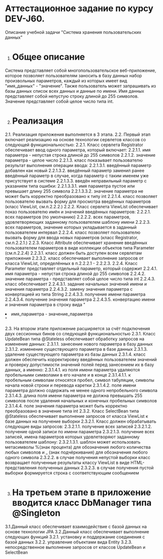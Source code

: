 # Аттестационное задание по курсу DEV-J60.

Описание учебной задачи "Система хранения пользовательских данных"

1. # Общее описание
Система представляет собой многопользовательское веб-приложение, которое позволяет пользователям заносить в базу данных набор произвольных параметров, каждый из которых имеет вид "имя_данных" - "значение". Также пользователь может запрашивать из базы данных список всех данных и данные по имени. Имя данных представляет собой непустую строку длиной до 255 символов. Значение представляет собой целое число типа int.

2. # Реализация
2.1. Реализация приложения выполняется в 3 этапа.
2.2. Первый этап включает реализацию на основе технологии сервлетов классов со следующей функциональностью:
2.2.1. Класс сервлета Registrator обеспечивает ввод одного параметра, который включает:
2.2.1.1. имя параметра - непустая строка длиной до 255 символов
2.2.1.2. значение параметра - целое число
2.2.1.3. класс показывает пользователю результат выполнения операции ввода:
2.2.1.3.1. введённый параметр добавлен как новый
2.2.1.3.2. введённый параметр заменил ранее введённый параметр в случае, когда параметр с таким именем уже присутствует в системе
2.2.1.3.3. введён неправильный параметр с указанием типа ошибки:
2.2.1.3.3.1. имя параметра пустое или превышает длину 255 символa
2.2.1.3.3.2. значение параметра не может быть корректно преобразовано к типу int
2.2.1.4. класс позволяет пользователю вызвать форму для просмотра введённых параметров (класс ViewList, см.п.2.2.2.)
2.2.2. Класс сервлета ViewList обеспечивает показ пользователю имён и значений введённых параметров:
2.2.2.1. всех параметров (по умолчанию) 
2.2.2.2. всех параметров, удовлетворяющих заданному пользователем шаблону имени
2.2.2.3. всех параметров, значение которых укладывается в заданный пользователем интервал
2.2.2.4. класс позволяет пользователю вызвать форму для ввода новых параметров (класс Registrator, см.п.2.2.1.)
2.2.3. Класс Attribute обеспечивает хранение введённых пользователем параметров в виде коллекции объектов типа Parameter (см.п.2.2.4)
2.2.3.1. класс должен быть доступен всем сервлетам приложения
2.2.3.2. класс обеспечивает выполнение запросов от класса ViewList, определённых в п.2.2.2.1 - 2.2.2.3. 
2.2.4. Класс Parameter представляет отдельный параметр, который содержит
2.2.4.1. имя параметра - непустая строка длиной до 255 символов
2.2.4.2. значение параметра - представляет собой целое число типа int
2.2.4.3. класс обеспечивает
2.2.4.3.1. задание начальных значений имени и значения параметра
2.2.4.3.2. замену значения параметра с конвертацией из типа String
2.2.4.3.3. получение имени параметра
2.2.4.3.4. получение значения параметра
2.2.4.3.5. конвертацию имени и значения параметра в строку вида "<li>имя_параметра - значение_параметра</li>"

2.3. На втором этапе приложение расширяется за счёт подключения двух сессионных бинов со следующей функциональностью
2.3.1. Класс UpdateBean типа @Stateless обеспечивает обработку запросов на изменение данных:
2.3.1.1. занесение нового параметра в базу данных
2.3.1.2. изменение существующего параметра в базе данных
2.3.1.3. удаление существующего параметра из базы данных
2.3.1.4. класс должен обеспечить корректировку введённых пользователем значений и проверку допустимости значений полей перед занесением их в базу данных, а именно:
2.3.1.4.1. из поля имени параметра удаляются пробельными символами в его начале и в конце
2.3.1.4.1.1. к пробельным символам относятся пробел, символ табуляции, символы начала новой строки и перевода каретки
2.3.1.4.2. поле имени параметра должно содержать не менее одного непробельного символа
2.3.1.4.3. длина поля имени параметра не должна превышать 255 символов после удаления начальных и конечных пробельных символов 
2.3.1.4.4. поле значения параметра может быть корректно преобразовано в значение типа int 
2.3.2. Класс SelectBean типа @Stateless обеспечивает выполнение запросов от класса ViewList к базе данных на получение выборки
2.3.2.1. Класс должен обрабатывать следующие виды запросов:
2.3.2.1.1. получение всех записей
2.3.2.1.2. получение одной записи по имени параметра
2.3.2.1.3. получение всех записей, имена параметров которых удовлетворяют заданному пользователем шаблону:
2.3.2.1.3.1. шаблон может использовать метасимволы %(знак процента) для обозначения любого количества любых символов и _ (знак подчёркивания) для обозначения любого одного символа
2.3.2.2. в случае получения непустой выборки класс возвращает полученные результаты классу ViewList в виде HTML-представления полученных данных
2.3.2.3. в случае получения пустой выборки формируется строка с соответствующим сообщением

3. # На  третьем этапе в приложение вводится класс DbManager типа @Singleton
3.1.Данный класс обеспечивает взаимодействие с базой данных на основе технологии JPA
3.2.Данный класс обеспечивает выполнение следующих функций
3.2.1. установку и поддержание соединения с базой данных
3.2.2. управление объектами вида Entity
3.2.3. непосредственное выполнение запросов от классов UpdateBean и SelectBean
